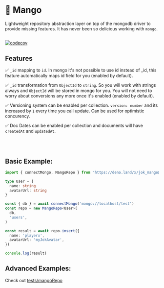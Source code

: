 # 🥭 Mango
Lightweight repository abstraction layer on top of the mongodb driver to provide missing features. It has never been so delicious working with `mongo`.

## 
[![codecov](https://codecov.io/gh/jokio/mango/branch/master/graph/badge.svg?token=7Gf9AxsXBn)](https://codecov.io/gh/jokio/mango)

## Features

✅ `_id` mapping to `id`. In mongo it's not possible to use id instead of _id, this feature automatically maps id field for you (enabled by default).

✅ `_id` transformation from `ObjectId` to `string`. So you will work with strings always and `ObjectId` will be stored in mongo for you. You will not need to worry about conversions any more once it's enabled (enabled by default).

✅ Versioning system can be enabled per collection. `version: number`  and its increased by `1` every time you call update. Can be used for optimistic concurency.

✅ Doc Dates can be enabled per collection and documents will have `createdAt` and `updatedAt`.


<br/>

<br/>

## Basic Example:
```ts
import { connectMongo, MangoRepo } from 'https://deno.land/x/jok_mango@v1.4.0/mod.ts'

type User = {
  name: string
  avatarUrl: string
}

const { db } = await connectMongo('mongo://localhost/test')
const repo = new MangoRepo<User>(
  db,
  'users',
)

const result = await repo.insert({
  name: 'playerx',
  avatarUrl: 'myJokAvatar',
})

console.log(result)
```

## Advanced Examples:
Check out [tests/mangoRepo](https://github.com/jokio/mango/tree/master/tests/mangoRepo)
